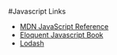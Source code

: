 #Javascript Links

- [MDN JavaScript Reference](https://developer.mozilla.org/en-US/docs/Web/JavaScript/Reference/Global_Objects)
- [Eloquent Javascript Book](https://eloquentjavascript.net/)
- [Lodash](https://lodash.com)
